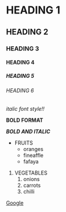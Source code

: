 # HEADING 1
## HEADING 2
### **HEADING 3**
#### HEADING 4
##### HEADING 5
###### HEADING 6
*italic font style!!*

**BOLD FORMAT**

***BOLD AND ITALIC***
* FRUITS
  * oranges
  * fineaffle
  * fafaya

1. VEGETABLES
    1. onions
    2. carrots
    3. chilli

[Google](https://www.google.com)
